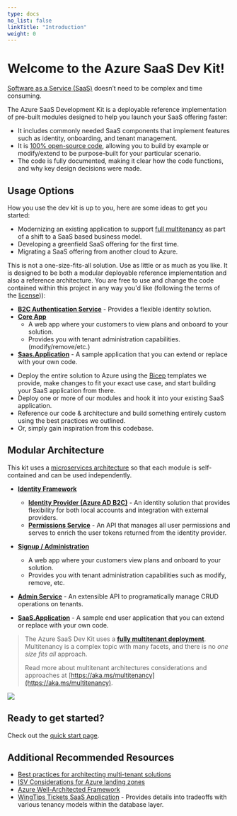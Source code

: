 ```yaml
---
type: docs
no_list: false
linkTitle: "Introduction"
weight: 0
---
```

# Welcome to the Azure SaaS Dev Kit!

[Software as a Service (SaaS)](https://azure.microsoft.com/en-us/overview/what-is-saas/) doesn’t need to be complex and time consuming.

The Azure SaaS Development Kit is a deployable reference implementation of pre-built modules designed to help you launch your SaaS offering faster:

* It includes commonly needed SaaS components that implement features such as identity, onboarding, and tenant management.
* It is [100% open-source code](https://github.com/Azure/azure-saas), allowing you to build by example or modify/extend to be purpose-built for your particular scenario.
* The code is fully documented, making it clear how the code functions, and why key design decisions were made.

## Usage Options

How you use the dev kit is up to you, here are some ideas to get you started:

* Modernizing an existing application to support [full multitenancy](https://docs.microsoft.com/en-us/azure/architecture/guide/multitenant/considerations/tenancy-models#fully-multitenant-deployments) as part of a shift to a SaaS based business model.
* Developing a greenfield SaaS offering for the first time.
* Migrating a SaaS offering from another cloud to Azure.


This is not a one-size-fits-all solution. Use as little or as much as you like. It is designed to be both a modular deployable reference implementation and also a reference architecture. You are free to use and change the code contained within this project in any way you'd like (following the terms of the [license](https://github.com/Azure/azure-saas/blob/main/LICENSE))):

- [**B2C Authentication Service**](/services/b2c-auth-service/) - Provides a flexible identity solution.
- [**Core App**](/services/core-app/)
	- A web app where your customers to view plans and onboard to your solution.
	- Provides you with tenant administration capabilities. (modify/remove/etc.)
- [**Saas.Application**](/services/saas-application/) - A sample application that you can extend or replace with your own code.


* Deploy the entire solution to Azure using the [Bicep](https://docs.microsoft.com/azure/azure-resource-manager/bicep/) templates we provide, make changes to fit your exact use case, and start building your SaaS application from there.
* Deploy one or more of our modules and hook it into your existing SaaS application.
* Reference our code & architecture and build something entirely custom using the best practices we outlined.
* Or, simply gain inspiration from this codebase.

## Modular Architecture

This kit uses a [microservices architecture](https://docs.microsoft.com/en-us/dotnet/architecture/microservices/architect-microservice-container-applications/microservices-architecture) so that each module is self-contained and can be used independently.

* [**Identity Framework**](components/identity)
  * [**Identity Provider (Azure AD B2C)**](components/identity/identity-provider/) - An identity solution that provides flexibility for both local accounts and integration with external providers.
  * [**Permissions Service**](components/identity/permissions-service) - An API that manages all user permissions and serves to enrich the user tokens returned from the identity provider.
* [**Signup / Administration**](components/signup-administration/)
  * A web app where your customers view plans and onboard to your solution.
  * Provides you with tenant administration capabilities such as modify, remove, etc.
* [**Admin Service**](components/admin-service) - An extensible API to programatically manage CRUD operations on tenants.

* [**SaaS.Application**](components/saas-application/) - A sample end user application that you can extend or replace with your own code.

> The Azure SaaS Dev Kit uses a [**fully multitenant deployment**](https://docs.microsoft.com/en-us/azure/architecture/guide/multitenant/considerations/tenancy-models#fully-multitenant-deployments). Multitenancy is a complex topic with many facets, and there is no *one size fits all* approach.
>
> Read more about multitenant architectures considerations and approaches at [https://aka.ms/multitenancy](https://aka.ms/multitenancy).

![](/azure-saas/diagrams/overview.drawio.png)

## Ready to get started?

Check out the [quick start page](quick-start/).

## Additional Recommended Resources

* [Best practices for architecting multi-tenant solutions](https://aka.ms/multitenancy)
* [ISV Considerations for Azure landing zones](https://aka.ms/isv-landing-zones)
* [Azure Well-Architected Framework](https://docs.microsoft.com/en-us/azure/architecture/framework/)
* [WingTips Tickets SaaS Application](https://docs.microsoft.com/en-us/azure/azure-sql/database/saas-tenancy-welcome-wingtip-tickets-app) - Provides details into tradeoffs with various tenancy models within the database layer.